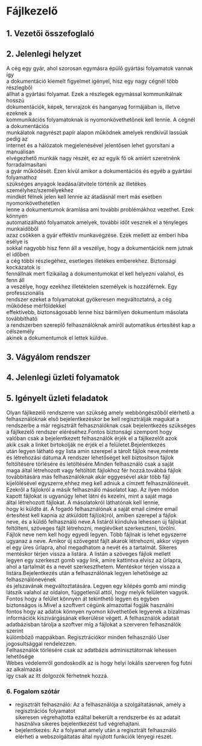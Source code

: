 # Fájlkezelő

## 1. Vezetői összefoglaló

## 2. Jelenlegi helyzet
A cég egy gyár, ahol szorosan egymásra épülő gyártási folyamatok vannak így <br>
a dokumentáció kiemelt figyelmet igényel, hisz egy nagy cégnél több részlegből<br>
állhat a gyártási folyamat. Ezek a részlegek egymással kommunikálnak hosszú<br>
dokumentációk, képek, tervrajzok és hanganyag formájában is, illetve ezeknek a <br>
kommunikációs folyamatoknak is nyomonkövethetőnek kell lennie. A cégnél a dokumentációs<br>
munkálatok nagyrészt papír alapon működnek amelyek rendkívül lassúak pedig az<br>
internet és a hálózatok megjelenésével jelentősen lehet gyorsítani a manuálisan <br>
elvégezhető munkák nagy részét, ez az egyik fő ok amiért szeretnénk forradalmasítani<br>
a gyár működését. Ezen kívül amikor a dokumentációs és egyéb a gyártási folyamathoz<br>
szükséges anyagok leadása/átvitele történik az illetékes személyhez/személyekhez<br>
mindkét félnek jelen kell lennie az átadásnál mert más esetben nyomonkövethetetlen<br>
lenne a dokumentumok áramlása ami további problémákhoz vezethet. Ezek könnyen <br> automatizálható folyamatok amelyek, további időt vesznek el a tényleges munkaidőből<br>
azaz csökken a gyár effektív munkavégzése. Ezek mellett az emberi hiba esélye is<br>
sokkal nagyobb hisz fenn áll a veszélye, hogy a dokumentációk nem jutnak el időben<br>
a cég többi részlegéhez, esetleges illetékes emberekhez. Biztonsági kockázatok is<br>
fennállnak mert fizikailag a dokumentumokat el kell helyezni valahol, és fenn áll<br>
a veszélye, hogy ezekhez illetéktelen személyek is hozzáférnek. Egy professzionális<br>
rendszer ezeket a folyamatokat gyökeresen megváltoztatná, a cég működése mérföldekkel<br> effektívebb, biztonságosabb lenne hisz bármilyen dokumentum másolata továbbítható<br>
a rendszerben szereplő felhasználóknak amiről automatikus értesítést kap a célszemély<br>
akinek a dokumentumok el lettek küldve.

## 3. Vágyálom rendszer

## 4. Jelenlegi üzleti folyamatok


## 5. Igényelt üzleti feladatok
Olyan fájlkezelő rendszerre van szükség amely webböngészőből elérhető a 
<br>felhasználóknak első bejelentkezéskor be kell regisztrálják magukat a 
<br>rendszerbe a már regisztrált felhasználóknak csak bejelentkezés szükséges
<br> a fájlkezelő rendszer eléréséhez.Fontos biztonsági szempont hogy
<br>valóban csak a bejelentkezett felhasználók érjék el  a fájlkezelőt azok
<br>akik csak a linket birtokolják ne érjék el a felületet.Bejelentkezés 
<br>után legyen látható egy lista amin szerepel a tárolt fájlok neve,mérete
<br>és létrehozási dátuma.A rendszer lehetőséget kell biztosítson fájlok 
<br>feltöltésére törlésére és letöltésére.Minden felhasználó csak a saját 
<br>maga által létrehozott vagy feltöltött fájlokhoz fér hozzá.továbbá fájlok
<br>továbbitására más felhasználóknak akár eggyesével akár több fájl 
<br>kijelölésével egyszerre,ehhez meg kell adniuk a címzett felhasználónevét.
<br>Ezekről a fájlokról a másik felhasználó másolatot kap. Az ilyen módon 
<br>kapott fájlokat is ugyanúgy lehet látni és kezelni, mint a saját maga
<br>által létrehozott fájlokat. A másolatokról láthatónak kell lennie, 
<br>hogy ki küldte át. A fogadó felhasználónak a saját email címére email
<br>értesítést kell kapnia az átküldött fájl(ok)ról, amiben szerepel a fájlok
<br>neve, és a küldő felhasználó neve.A listáról kiindulva lehessen új fájlokat
<br> feltölteni, szöveges fájlt létrehozni, meglévőket szerkeszteni, törölni. 
<br>Fájlok neve nem kell hogy egyedi legyen. Több fájlnak is lehet egyszerre 
<br>ugyanaz a neve. Amikor új szövegest fájlt akarok létrehozni, akkor vigyen
<br> el egy üres űrlapra, ahol megadhatom a nevét és a tartalmát. Sikeres
<br>mentéskor térjen vissza a listára. A listán a szöveges fájlok mellett
<br>legyen egy szerkeszt gomb vagy link, amire kattintva elvisz az űrlapra,
<br>ahol a tartalmát és a nevét szerkeszthetem. Mentéskor térjen vissza a
<br>listára.Bejelentkezés után a felhasználónak legyen lehetősége az felhasználónevének
<br>és jelszavának megváltoztatására. Legyen egy kilépés gomb ami mindig 
<br>látszik valahol az oldalon, függetlenül attól, hogy melyik felületen vagyok.
<br>Fontos hogy a felület könnyen át tekinthető legyen és egyben 
<br>biztonságos is.Mivel a szoftvert cégünk almazottai fogják használni 
<br>fontos hogy az adatok könnyen nyomon követhetőek legyenek  a bizalmas
<br>információk kiszivárgásának elkerülése végett. A felhasználók adatait
<br>adatbázisban tárolja a szoftver míg a fájlokat a szerveren felhasználók szerint
<br>külömböző mappákban. Regisztrációkor minden felhasználó User jogosultsággal rendelezzen.
<br>Felhasználók törlésére csak az adatbázis adminisztátornak lehessen lehetősége
<br>Webes védelemről gondoskodik az is hogy helyi lokális szerveren fog futni az alkalmazás
<br>így csak az itt dolgozók férhetnek hozzá. 

### 6. Fogalom szótár
* regisztrált felhasználó: Az a felhasználója a szolgáltatásnak, amely a regisztrációs folyamatot<br> sikeresen végrehajtotta ezáltal bekerült a rendszerbe és az adatait használva sikeres bejelentkezést tud végrehajtani.
* bejelentkezés: Az a folyamat amely után a regisztrált felhasználó elérheti a webszolgáltatás által nyújtott funkciók lényegi részét. 
